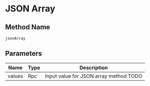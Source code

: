 # JSON Array

## Method Name

`jsonArray`

## Parameters

| Name          | Type                     | Description                                  |
| ---------     | -----------------------  | --------------------------------------       |
| values        | Rpc                      |  Input value for JSON array method   TODO    |